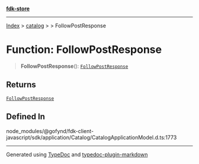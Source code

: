 [**fdk-store**](../../../README.md)
***

[Index](../../../API.md) > [catalog](../../README.md) > [<internal>](../README.md) > FollowPostResponse

# Function: FollowPostResponse

> **FollowPostResponse**(): [`FollowPostResponse`](../type-aliases/type-alias.FollowPostResponse.md)

## Returns

[`FollowPostResponse`](../type-aliases/type-alias.FollowPostResponse.md)

## Defined In

node\_modules/@gofynd/fdk-client-javascript/sdk/application/Catalog/CatalogApplicationModel.d.ts:1773

***
Generated using [TypeDoc](https://typedoc.org/) and [typedoc-plugin-markdown](https://www.npmjs.com/package/typedoc-plugin-markdown)

